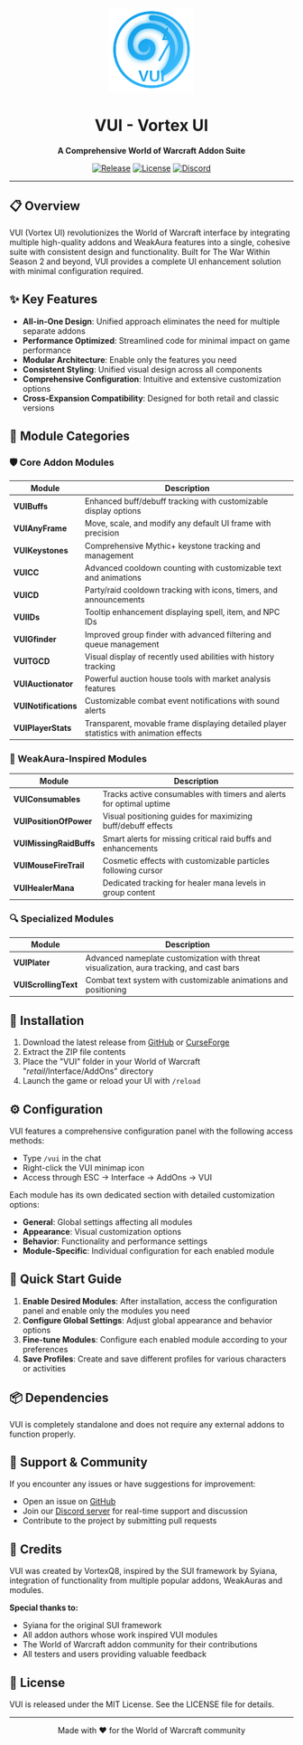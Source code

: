 <p align="center">
  <img src="Media/Icons/tga/vortex_thunderstorm.svg" alt="VUI Logo" width="150" height="150"/>
</p>

<h1 align="center">VUI - Vortex UI</h1>
<p align="center">
  <b>A Comprehensive World of Warcraft Addon Suite</b>
</p>
<p align="center">
  <a href="https://github.com/Vajalol/VUI/releases"><img src="https://img.shields.io/github/v/release/Vajalol/VUI?include_prereleases&style=for-the-badge" alt="Release"></a>
  <a href="https://github.com/Vajalol/VUI/blob/main/LICENSE"><img src="https://img.shields.io/github/license/Vajalol/VUI?style=for-the-badge" alt="License"></a>
  <a href="https://discord.gg/vortexui"><img src="https://img.shields.io/discord/123456789?color=7289DA&label=Discord&logo=discord&logoColor=white&style=for-the-badge" alt="Discord"></a>
</p>

---

## 📋 Overview

VUI (Vortex UI) revolutionizes the World of Warcraft interface by integrating multiple high-quality addons and WeakAura features into a single, cohesive suite with consistent design and functionality. Built for The War Within Season 2 and beyond, VUI provides a complete UI enhancement solution with minimal configuration required.

## ✨ Key Features

- **All-in-One Design**: Unified approach eliminates the need for multiple separate addons
- **Performance Optimized**: Streamlined code for minimal impact on game performance
- **Modular Architecture**: Enable only the features you need
- **Consistent Styling**: Unified visual design across all components
- **Comprehensive Configuration**: Intuitive and extensive customization options
- **Cross-Expansion Compatibility**: Designed for both retail and classic versions

## 🧩 Module Categories

### 🛡️ Core Addon Modules

| Module | Description |
|--------|-------------|
| **VUIBuffs** | Enhanced buff/debuff tracking with customizable display options |
| **VUIAnyFrame** | Move, scale, and modify any default UI frame with precision |
| **VUIKeystones** | Comprehensive Mythic+ keystone tracking and management |
| **VUICC** | Advanced cooldown counting with customizable text and animations |
| **VUICD** | Party/raid cooldown tracking with icons, timers, and announcements |
| **VUIIDs** | Tooltip enhancement displaying spell, item, and NPC IDs |
| **VUIGfinder** | Improved group finder with advanced filtering and queue management |
| **VUITGCD** | Visual display of recently used abilities with history tracking |
| **VUIAuctionator** | Powerful auction house tools with market analysis features |
| **VUINotifications** | Customizable combat event notifications with sound alerts |
| **VUIPlayerStats** | Transparent, movable frame displaying detailed player statistics with animation effects |

### 🔮 WeakAura-Inspired Modules

| Module | Description |
|--------|-------------|
| **VUIConsumables** | Tracks active consumables with timers and alerts for optimal uptime |
| **VUIPositionOfPower** | Visual positioning guides for maximizing buff/debuff effects |
| **VUIMissingRaidBuffs** | Smart alerts for missing critical raid buffs and enhancements |
| **VUIMouseFireTrail** | Cosmetic effects with customizable particles following cursor |
| **VUIHealerMana** | Dedicated tracking for healer mana levels in group content |

### 🔍 Specialized Modules

| Module | Description |
|--------|-------------|
| **VUIPlater** | Advanced nameplate customization with threat visualization, aura tracking, and cast bars |
| **VUIScrollingText** | Combat text system with customizable animations and positioning |

## 🔧 Installation

1. Download the latest release from [GitHub](https://github.com/Vajalol/VUI) or [CurseForge](https://www.curseforge.com/wow/addons/vortex-ui) 
2. Extract the ZIP file contents
3. Place the "VUI" folder in your World of Warcraft "_retail_/Interface/AddOns" directory
4. Launch the game or reload your UI with `/reload`

## ⚙️ Configuration

VUI features a comprehensive configuration panel with the following access methods:

- Type `/vui` in the chat
- Right-click the VUI minimap icon
- Access through ESC → Interface → AddOns → VUI

Each module has its own dedicated section with detailed customization options:

- **General**: Global settings affecting all modules
- **Appearance**: Visual customization options
- **Behavior**: Functionality and performance settings
- **Module-Specific**: Individual configuration for each enabled module

## 🚀 Quick Start Guide

1. **Enable Desired Modules**: After installation, access the configuration panel and enable only the modules you need
2. **Configure Global Settings**: Adjust global appearance and behavior options
3. **Fine-tune Modules**: Configure each enabled module according to your preferences
4. **Save Profiles**: Create and save different profiles for various characters or activities

## 📦 Dependencies

VUI is completely standalone and does not require any external addons to function properly.

## 🤝 Support & Community

If you encounter any issues or have suggestions for improvement:

- Open an issue on [GitHub](https://github.com/Vajalol/VUI/issues)
- Join our [Discord server](https://discord.gg/tmeWdSQKsp) for real-time support and discussion
- Contribute to the project by submitting pull requests

## 📜 Credits

VUI was created by VortexQ8, inspired by the SUI framework by Syiana, integration of functionality from multiple popular addons, WeakAuras and modules.

**Special thanks to:**
- Syiana for the original SUI framework
- All addon authors whose work inspired VUI modules
- The World of Warcraft addon community for their contributions
- All testers and users providing valuable feedback

## 📄 License

VUI is released under the MIT License. See the LICENSE file for details.

---

<p align="center">
  Made with ❤️ for the World of Warcraft community
</p>